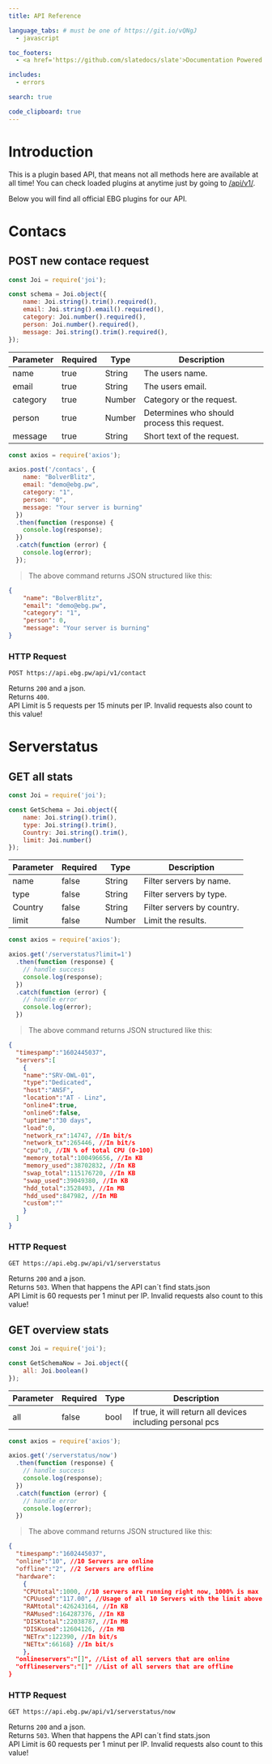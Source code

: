 ```yaml
---
title: API Reference

language_tabs: # must be one of https://git.io/vQNgJ
  - javascript

toc_footers:
  - <a href='https://github.com/slatedocs/slate'>Documentation Powered by Slate</a>

includes:
  - errors

search: true

code_clipboard: true
---
```


# Introduction

This is a plugin based API, that means not all methods here are available at all time! You can check loaded plugins at anytime just by going to [/api/v1/](https://api.ebg.pw/api/v1).

Below you will find all official EBG plugins for our API.

# Contacs

## POST new contace request

```javascript
const Joi = require('joi');

const schema = Joi.object({
	name: Joi.string().trim().required(),
	email: Joi.string().email().required(),
	category: Joi.number().required(),
	person: Joi.number().required(),
	message: Joi.string().trim().required(),
});
```

Parameter | Required | Type | Description
--------- | -------- | ---- | -----------
name | true | String | The users name.
email | true | String | The users email.
category | true | Number | Category or the request.
person | true | Number | Determines who should process this request.
message | true | String | Short text of the request.

```javascript
const axios = require('axios');

axios.post('/contacs', {
    name: "BolverBlitz",
	email: "demo@ebg.pw",
	category: "1",
	person: "0",
	message: "Your server is burning"
  })
  .then(function (response) {
    console.log(response);
  })
  .catch(function (error) {
    console.log(error);
  });
```

> The above command returns JSON structured like this:

```json
{
    "name": "BolverBlitz",
    "email": "demo@ebg.pw",
    "category": "1",
    "person": 0,
	"message": "Your server is burning"
}

```

### HTTP Request

`POST https://api.ebg.pw/api/v1/contact`

<aside class="success">
Returns <code>200</code> and a json.
</aside>

<aside class="warning">
Returns <code>400</code>.
</aside>

<aside class="notice">
API Limit is 5 requests per 15 minuts per IP. Invalid requests also count to this value!
</aside>

# Serverstatus

## GET all stats

```javascript
const Joi = require('joi');

const GetSchema = Joi.object({
    name: Joi.string().trim(),
    type: Joi.string().trim(),
    Country: Joi.string().trim(),
    limit: Joi.number()
});
```

Parameter | Required | Type | Description
--------- | -------- | ---- | -----------
name | false | String | Filter servers by name.
type | false | String | Filter servers by type.
Country | false | String | Filter servers by country.
limit | false | Number | Limit the results.


```javascript
const axios = require('axios');

axios.get('/serverstatus?limit=1')
  .then(function (response) {
    // handle success
    console.log(response);
  })
  .catch(function (error) {
    // handle error
    console.log(error);
  })
```

> The above command returns JSON structured like this:

```json
{
  "timespamp":"1602445037",
  "servers":[
    {
    "name":"SRV-OWL-01",
    "type":"Dedicated",
    "host":"ANSF",
    "location":"AT - Linz",
    "online4":true,
    "online6":false,
    "uptime":"30 days",
    "load":0,
    "network_rx":14747, //In bit/s
    "network_tx":265446, //In bit/s
    "cpu":0, //IN % of total CPU (0-100)
    "memory_total":100496656, //In KB
    "memory_used":38702832, //In KB
    "swap_total":115176720, //In KB
    "swap_used":39049380, //In KB
    "hdd_total":3528493, //In MB
    "hdd_used":847982, //In MB
    "custom":""
    }
  ]
}
```

### HTTP Request

`GET https://api.ebg.pw/api/v1/serverstatus`

<aside class="success">
Returns <code>200</code> and a json.
</aside>

<aside class="warning">
Returns <code>503</code>. When that happens the API can´t find stats.json
</aside>

<aside class="notice">
API Limit is 60 requests per 1 minut per IP. Invalid requests also count to this value!
</aside>

## GET overview stats

```javascript
const Joi = require('joi');

const GetSchemaNow = Joi.object({
    all: Joi.boolean()
});
```

Parameter | Required | Type | Description
--------- | -------- | ---- | -----------
all | false | bool | If true, it will return all devices including personal pcs

```javascript
const axios = require('axios');

axios.get('/serverstatus/now')
  .then(function (response) {
    // handle success
    console.log(response);
  })
  .catch(function (error) {
    // handle error
    console.log(error);
  })
```

> The above command returns JSON structured like this:

```json
{
  "timespamp":"1602445037",
  "online":"10", //10 Servers are online
  "offline":"2", //2 Servers are offline
  "hardware":
    {
    "CPUtotal":1000, //10 servers are running right now, 1000% is max
    "CPUused":"117.00", //Usage of all 10 Servers with the limit above
    "RAMtotal":426243164, //In KB
    "RAMused":164287376, //In KB
    "DISKtotal":22038787, //In MB
    "DISKused":12604126, //In MB
    "NETrx":122390, //In bit/s
    "NETtx":66168} //In bit/s
    },
  "onlineservers":"[]", //List of all servers that are online
  "offlineservers":"[]" //List of all servers that are offline
}
```

### HTTP Request

`GET https://api.ebg.pw/api/v1/serverstatus/now`

<aside class="success">
Returns <code>200</code> and a json.
</aside>

<aside class="warning">
Returns <code>503</code>. When that happens the API can´t find stats.json
</aside>

<aside class="notice">
API Limit is 60 requests per 1 minut per IP. Invalid requests also count to this value!
</aside>